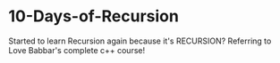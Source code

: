 # 10-Days-of-Recursion

Started to learn Recursion again because it's RECURSION?
Referring to Love Babbar's complete c++ course!
